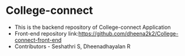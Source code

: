 # College-connect
- This is the backend repository of College-connect Application
- Front-end repository link:https://github.com/dheena2k2/College-connect-front-end
- Contributors - Seshathri S, Dheenadhayalan R
